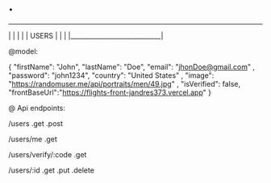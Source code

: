 # .
 ____________________________
|                            |
|                            |
|           USERS            |
|                            |
|____________________________|

@model: 

{
  "firstName": "John",
  "lastName": "Doe",
  "email": "jhonDoe@gmail.com" ,
  "password": "john1234",
  "country": "United States" ,
  "image": "https://randomuser.me/api/portraits/men/49.jpg" ,
  "isVerified": false,
  "frontBaseUrl":"https://flights-front-jandres373.vercel.app"
}

@ Api endpoints: 

/users 
  .get
  .post

/users/me
  .get

/users/verify/:code
  .get

/users/:id
  .get
  .put
  .delete
